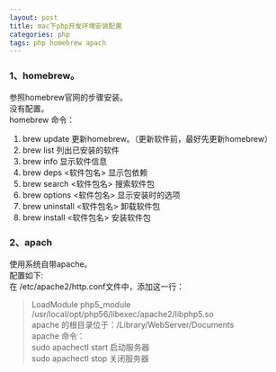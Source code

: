 ```yaml
---
layout: post
title: mac下php开发环境安装配置
categories: php
tags: php homebrew apach
---
```

### 1、homebrew。
参照homebrew官网的步骤安装。  
没有配置。  
homebrew 命令：  
1. brew update 更新homebrew。（更新软件前，最好先更新homebrew）  
2. brew list 列出已安装的软件  
3. brew info 显示软件信息  
4. brew deps <软件包名> 显示包依赖  
5. brew search <软件包名> 搜索软件包  
6. brew options <软件包名> 显示安装时的选项  
7. brew uninstall <软件包名> 卸载软件包  
8. brew install <软件包名> 安装软件包
### 2、apach
使用系统自带apache。  
配置如下:  
在 /etc/apache2/http.conf文件中，添加这一行：  
> LoadModule php5_module    /usr/local/opt/php56/libexec/apache2/libphp5.so  
apache 的根目录位于：/Library/WebServer/Documents  
apache 命令：  
sudo apachectl start 启动服务器  
sudo apachectl stop 关闭服务器  

